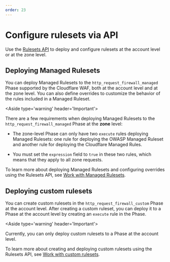 ```yaml
---
order: 23
---
```


# Configure rulesets via API

Use the [Rulesets API](https://developers.cloudflare.com/firewall/cf-rulesets/rulesets-api) to deploy and configure rulesets at the account level or at the zone level.

## Deploying Managed Rulesets

You can deploy Managed Rulesets to the `http_request_firewall_managed` Phase supported by the Cloudflare WAF, both at the account level and at the zone level. You can also define overrides to customize the behavior of the rules included in a Managed Ruleset.

<Aside type='warning' header='Important'>

There are a few requirements when deploying Managed Rulesets to the `http_request_firewall_managed` Phase at the **zone** level:

* The zone-level Phase can only have two `execute` rules deploying Managed Rulesets: one rule for deploying the OWASP Managed Ruleset and another rule for deploying the Cloudflare Managed Rules.

* You must set the `expression` field to `true` in these two rules, which means that they apply to all zone requests.

</Aside>

To learn more about deploying Managed Rulesets and configuring overrides using the Rulesets API, see [Work with Managed Rulesets](https://developers.cloudflare.com/firewall/cf-rulesets/managed-rulesets).

## Deploying custom rulesets

You can create custom rulesets in the `http_request_firewall_custom` Phase at the account level. After creating a custom ruleset, you can deploy it to a Phase at the account level by creating an `execute` rule in the Phase. 

<Aside type='warning' header='Important'>

Currently, you can only deploy custom rulesets to a Phase at the account level.

</Aside>

To learn more about creating and deploying custom rulesets using the Rulesets API, see [Work with custom rulesets](https://developers.cloudflare.com/firewall/cf-rulesets/custom-rulesets).
